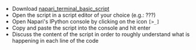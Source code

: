 - Download 
[napari_terminal_basic_script](napari_terminal_basic_script.py)
- Open the script in a script editor of your choice (e.g.: ???)
- Open Napari's IPython console by clicking on the icon `[>_]`
- Copy and paste the script into the console and hit enter
- Discuss the content of the script in order to roughly understand what is happening in each line of the code 